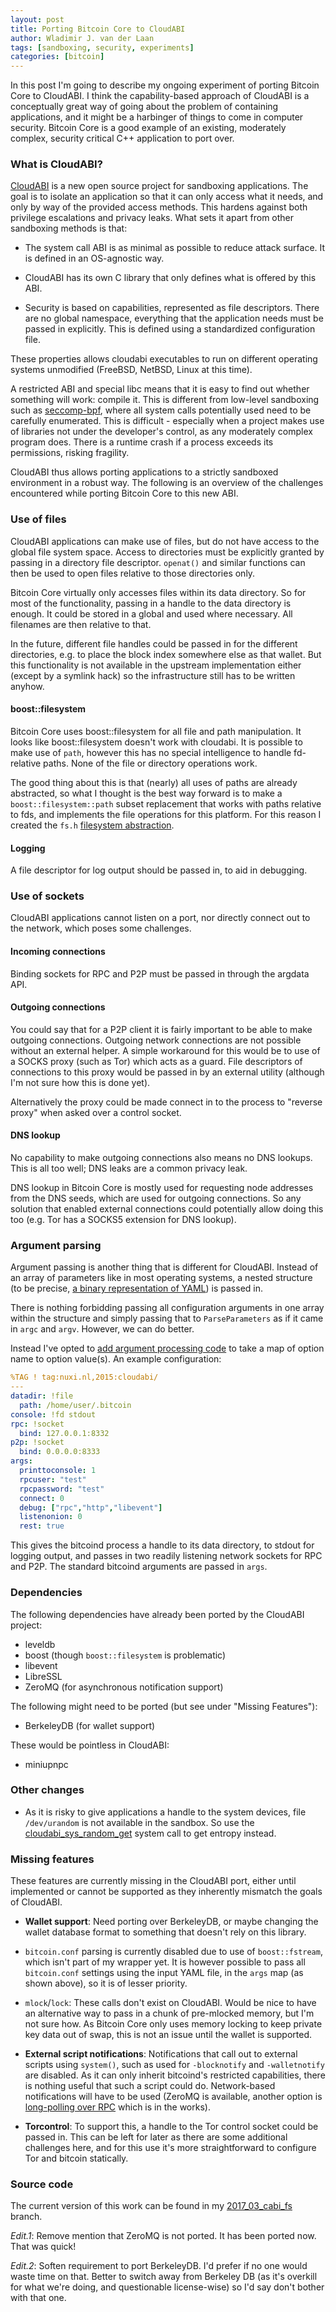 ```yaml
---
layout: post
title: Porting Bitcoin Core to CloudABI
author: Wladimir J. van der Laan
tags: [sandboxing, security, experiments]
categories: [bitcoin]
---
```


In this post I'm going to describe my ongoing experiment of porting Bitcoin
Core to CloudABI. I think the capability-based approach of CloudABI is a
conceptually great way of going about the problem of containing applications,
and it might be a harbinger of things to come in computer security.
Bitcoin Core is a good example of an existing, moderately complex, security critical C++
application to port over.

### What is CloudABI?

[CloudABI](https://nuxi.nl/) is a new open source project for sandboxing applications. The goal is
to isolate an application so that it can only access what it
needs, and only by way of the provided access methods. This
hardens against both privilege escalations and privacy leaks.
What sets it apart from other sandboxing methods is that:

- The system call ABI is as minimal as possible to reduce
attack surface. It is defined in an OS-agnostic way.

- CloudABI has its own C library that only defines what is
offered by this ABI.

- Security is based on capabilities, represented as file
descriptors. There are no global namespace, everything that
the application needs must be passed in explicitly. This is
defined using a standardized configuration file.

These properties allows cloudabi executables to run on
different operating systems unmodified (FreeBSD, NetBSD, Linux
at this time).

A restricted ABI and special libc means that it is easy to
find out whether something will work: compile it. This is
different from low-level sandboxing such as [seccomp-bpf](https://en.wikipedia.org/wiki/Seccomp), where
all system calls potentially used need to be carefully
enumerated. This is difficult - especially when a project
makes use of libraries not under the developer's control, as
any moderately complex program does. There is a runtime crash
if a process exceeds its permissions, risking fragility.

CloudABI thus allows porting applications to a strictly
sandboxed environment in a robust way. The following is an
overview of the challenges encountered while porting Bitcoin
Core to this new ABI.

### Use of files

CloudABI applications can make use of files, but do not have
access to the global file system space. Access to directories
must be explicitly granted by passing in a directory file
descriptor. `openat()` and similar functions can then be used to
open files relative to those directories only.

Bitcoin Core virtually only accesses files within its data
directory. So for most of the functionality, passing in a
handle to the data directory is enough. It could be stored in
a global and used where necessary. All filenames are then
relative to that.

In the future, different file handles could be passed in for
the different directories, e.g. to place the block index
somewhere else as that wallet. But this functionality is not
available in the upstream implementation either (except by a
symlink hack) so the infrastructure still has to be written anyhow.

#### boost::filesystem

Bitcoin Core uses boost::filesystem for all file and path
manipulation. It looks like boost::filesystem doesn't work
with cloudabi. It is possible to make use of `path`, however
this has no special intelligence to handle fd-relative paths.
None of the file or directory operations work.

The good thing about this is that (nearly) all uses of paths
are already abstracted, so what I thought is the best way forward is to
make a `boost::filesystem::path` subset replacement that works
with paths relative to fds, and implements the file operations
for this platform. For this reason I created the `fs.h`
[filesystem abstraction](https://github.com/laanwj/bitcoin/blob/2017_03_cabi_fs/src/fs.h).

#### Logging

A file descriptor for log output should be passed in, to aid
in debugging.

### Use of sockets

CloudABI applications cannot listen on a port, nor directly connect out
to the network, which poses some challenges.

#### Incoming connections

Binding sockets for RPC and P2P must be passed in through the
argdata API.

#### Outgoing connections

You could say that for a P2P client it is fairly important to be able to make
outgoing connections. Outgoing network connections are not
possible without an external helper. A simple workaround for
this would be to use of a SOCKS proxy (such as Tor) which acts
as a guard. File descriptors of connections to this proxy would
be passed in by an external utility (although I'm not sure how
this is done yet).

Alternatively the proxy could be made connect in to the
process to "reverse proxy" when asked over a control socket.

#### DNS lookup

No capability to make outgoing connections also means no DNS
lookups. This is all too well; DNS leaks are a common privacy leak.

DNS lookup in Bitcoin Core is mostly used for requesting node
addresses from the DNS seeds, which are used for outgoing
connections. So any solution that enabled external connections
could potentially allow doing this too (e.g. Tor has a SOCKS5
extension for DNS lookup).

### Argument parsing

Argument passing is another thing that is different for
CloudABI. Instead of an array of parameters like in most
operating systems, a nested structure (to be precise,
[a binary representation of YAML](https://github.com/NuxiNL/argdata#binary-encoding)) is passed in.

There is nothing forbidding passing all configuration
arguments in one array within the structure and simply passing
that to `ParseParameters` as if it came in `argc` and `argv`. However, we can do better.

Instead I've opted to [add argument processing code](https://github.com/laanwj/bitcoin/blob/2017_03_cabi_fs/src/bitcoind.cpp#L237) to take a
map of option name to option value(s). An example configuration:

```yaml
%TAG ! tag:nuxi.nl,2015:cloudabi/
---
datadir: !file
  path: /home/user/.bitcoin
console: !fd stdout
rpc: !socket
  bind: 127.0.0.1:8332
p2p: !socket
  bind: 0.0.0.0:8333
args:
  printtoconsole: 1
  rpcuser: "test"
  rpcpassword: "test"
  connect: 0
  debug: ["rpc","http","libevent"]
  listenonion: 0
  rest: true
```

This gives the bitcoind process a handle to its data directory, to stdout for
logging output, and passes in two readily listening network sockets for RPC and
P2P. The standard bitcoind arguments are passed in `args`.

### Dependencies

The following dependencies have already been ported by the
CloudABI project:

- leveldb
- boost (though `boost::filesystem` is problematic)
- libevent
- LibreSSL
- ZeroMQ (for asynchronous notification support)

The following might need to be ported (but see under "Missing Features"):

- BerkeleyDB (for wallet support)

These would be pointless in CloudABI:

- miniupnpc

### Other changes

- As it is risky to give applications a handle to the
system devices, file `/dev/urandom` is not available in the
sandbox. So use the [cloudabi\_sys\_random\_get](https://nuxi.nl/cloudabi/#random_get) system call to get
entropy instead.

### Missing features

These features are currently missing in the CloudABI port,
either until implemented or cannot be supported as they
inherently mismatch the goals of CloudABI.

- **Wallet support**: Need porting over BerkeleyDB, or maybe changing
the wallet database format to something that doesn't rely on this
library.

- `bitcoin.conf` parsing is currently disabled due to use of
`boost::fstream`, which isn't part of my wrapper yet. It is
however possible to pass all `bitcoin.conf` settings using the
input YAML file, in the `args` map (as shown above), so it is of
lesser priority.

- `mlock`/`lock`: These calls don't exist on CloudABI. Would be
nice to have an alternative way to pass in a chunk of pre-mlocked memory,
but I'm not sure how. As Bitcoin Core only uses memory locking
to keep private key data out of swap, this is not an issue
until the wallet is supported.

- **External script notifications**: Notifications that call out
to external scripts using `system()`, such as used for `-blocknotify` and `-walletnotify` are disabled. As it can only
inherit bitcoind's restricted capabilities, there is nothing
useful that such a script could do. Network-based
notifications will have to be used (ZeroMQ is available, another
option is [long-polling over RPC](https://github.com/bitcoin/bitcoin/pull/7949) which is in the works).

- **Torcontrol**: To support this, a handle to the Tor control socket could be
passed in. This can be left for later as there are some
additional challenges here, and for this use it's more
straightforward to configure Tor and bitcoin statically.

### Source code

The current version of this work can be found in my
[2017\_03\_cabi\_fs](https://github.com/laanwj/bitcoin/tree/2017_03_cabi_fs) branch.

*Edit.1*: Remove mention that ZeroMQ is not ported. It has been ported now.
That was quick!

*Edit.2*: Soften requirement to port BerkeleyDB. I'd prefer if no one would waste
time on that. Better to switch away from Berkeley DB (as it's overkill
for what we're doing, and questionable license-wise) so I'd say don't bother
with that one.

